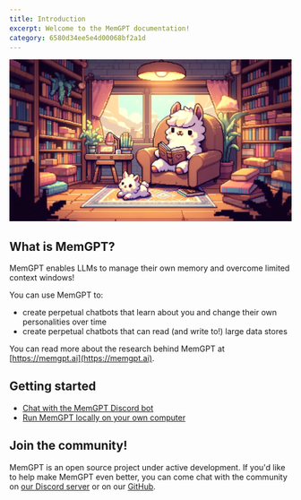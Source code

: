 ```yaml
---
title: Introduction 
excerpt: Welcome to the MemGPT documentation!
category: 6580d34ee5e4d00068bf2a1d 
---
```


![memgpt llama](https://raw.githubusercontent.com/cpacker/MemGPT/migrate-docs/docs/assets/cozy_llama.webp)

## What is MemGPT?

MemGPT enables LLMs to manage their own memory and overcome limited context windows!

You can use MemGPT to:

* create perpetual chatbots that learn about you and change their own personalities over time
* create perpetual chatbots that can read (and write to!) large data stores

You can read more about the research behind MemGPT at [https://memgpt.ai](https://memgpt.ai).

## Getting started

* [Chat with the MemGPT Discord bot](./discord_bot)
* [Run MemGPT locally on your own computer](./quickstart)

## Join the community!

MemGPT is an open source project under active development. If you'd like to help make MemGPT even better, you can come chat with the community on [our Discord server](https://discord.gg/9GEQrxmVyE) or on our [GitHub](https://github.com/cpacker/MemGPT).
